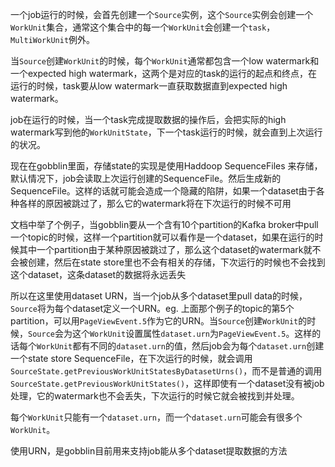 一个job运行的时候，会首先创建一个`Source`实例，这个`Source`实例会创建一个`WorkUnit`集合，通常这个集合中的每一个`WorkUnit`会创建一个`task`，`MultiWorkUnit`例外。

当`Source`创建`WorkUnit`的时候，每个`WorkUnit`通常都包含一个low watermark和一个expected high watermark，这两个是对应的task的运行的起点和终点，在运行的时候，task要从low watermark一直获取数据直到expected high watermark。

job在运行的时候，当一个task完成提取数据的操作后，会把实际的high watermark写到他的`WorkUnitState`，下一个task运行的时候，就会直到上次运行的状况。

现在在gobblin里面，存储state的实现是使用Haddoop SequenceFiles 来存储，默认情况下，job会读取上次运行创建的SequenceFile。然后生成新的SequenceFile。这样的话就可能会造成一个隐藏的陷阱，如果一个dataset由于各种各样的原因被跳过了，那么它的watermark将在下次运行的时候不可用

文档中举了个例子，当gobblin要从一个含有10个partition的Kafka broker中pull一个topic的时候，这样一个partition就可以看作是一个dataset，如果在运行的时候其中一个partition由于某种原因被跳过了，那么这个dataset的watermark就不会被创建，然后在state store里也不会有相关的存储，下次运行的时候也不会找到这个dataset，这条dataset的数据将永远丢失

所以在这里使用dataset URN，当一个job从多个dataset里pull data的时候，`Source`将为每个dataset定义一个URN。eg. 上面那个例子的topic的第5个partition，可以用`PageViewEvent.5`作为它的URN。当`Source`创建`WorkUnit`的时候，`Source`会为这个`WorkUnit`设置属性`dataset.urn`为`PageViewEvent.5`。这样的话每个`WorkUnit`都有不同的`dataset.urn`的值，然后job会为每个`dataset.urn`创建一个state store SequenceFile，在下次运行的时候，就会调用`SourceState.getPreviousWorkUnitStatesByDatasetUrns()`，而不是普通的调用`SourceState.getPreviousWorkUnitStates()`，这样即使有一个dataset没有被job处理，它的watermark也不会丢失，下次运行的时候它就会被找到并处理。

每个`WorkUnit`只能有一个`dataset.urn`，而一个`dataset.urn`可能会有很多个`WorkUnit`。

使用URN，是gobblin目前用来支持job能从多个dataset提取数据的方法
